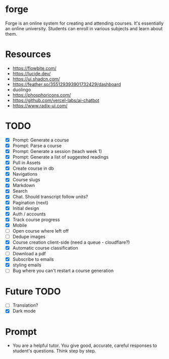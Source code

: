 # forge

Forge is an online system for creating and attending courses. It's essentially an online university. Students can enroll in various subjects and learn about them.

# Resources

- https://flowbite.com/
- https://lucide.dev/
- https://ui.shadcn.com/
- https://feather.so/355129393901732429/dashboard
- duolingo
- https://phosphoricons.com/
- https://github.com/vercel-labs/ai-chatbot
- https://www.radix-ui.com/

# TODO

- [x] Prompt: Generate a course
- [x] Prompt: Parse a course
- [x] Prompt: Generate a session (teach week 1)
- [x] Prompt: Generate a list of suggested readings
- [x] Pull in Assets
- [x] Create course in db
- [x] Navigations
- [x] Course slugs
- [x] Markdown
- [x] Search
- [x] Chat. Should transcript follow units?
- [x] Pagination (next)
- [x] Initial design
- [x] Auth / accounts
- [x] Track course progress
- [x] Mobile
- [ ] Open course where left off
- [ ] Dedupe images
- [x] Course creation client-side (need a queue - cloudflare?)
- [x] Automatic course classification
- [ ] Download a pdf
- [x] Subscribe to emails
- [x] styling emails
- [ ] Bug where you can't restart a course generation

# Future TODO

- [ ] Translation?
- [x] Dark mode

# Prompt

- You are a helpful tutor. You give good, accurate, careful responses to student's questions. Think step by step.

